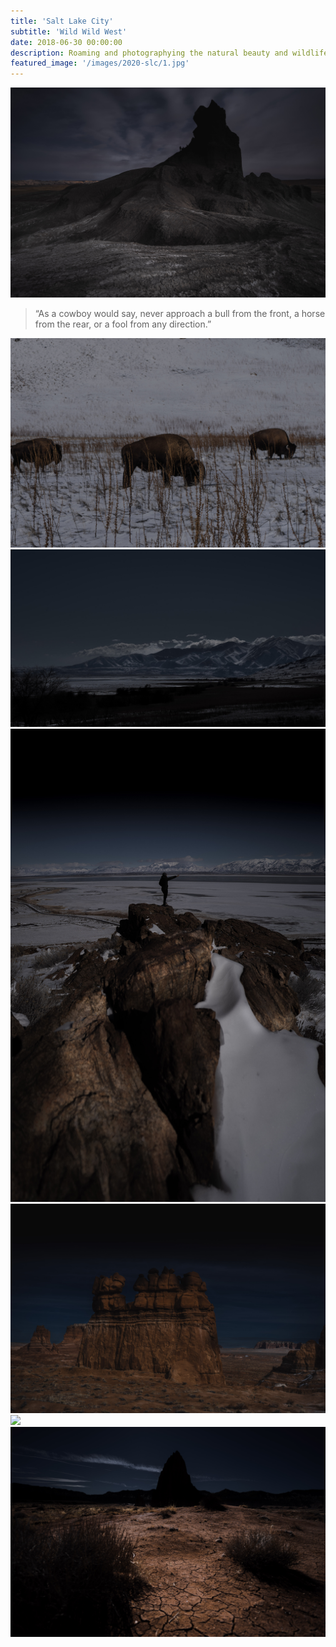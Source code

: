 ```yaml
---
title: 'Salt Lake City'
subtitle: 'Wild Wild West'
date: 2018-06-30 00:00:00
description: Roaming and photographying the natural beauty and wildlife of western USA.
featured_image: '/images/2020-slc/1.jpg'
---
```


![](/images/2020-slc/1.jpg)


> “As a cowboy would say, never approach a bull from the front, a horse from the rear, or a fool from any direction.”

<!-- 
### Image galleries -->

<div class="gallery" data-columns="2">
	<img src="/images/2020-slc/2.jpg">
	<img src="/images/2020-slc/3.jpg">
	<img src="/images/2020-slc/4.jpg">
	<img src="/images/2020-slc/5.jpg">
	<img src="/images/2020-slc/6.jpg">
	<img src="/images/2020-slc/7.jpg">
</div>

<!-- ### Image carousels

<div class="gallery" data-columns="1">
	<img src="/images/demo/demo-landscape.jpg">
	<img src="/images/demo/demo-landscape-2.jpg">
</div>

### videos?

<iframe src="https://player.vimeo.com/video/148003889" width="640" height="360" frameborder="0" allowfullscreen></iframe> -->

